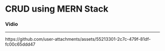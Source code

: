 <h1>CRUD using MERN Stack</h1>
<h3>Vidio</h3>
<hr>
https://github.com/user-attachments/assets/55213301-2c7c-479f-81df-fc00c65ddd47
